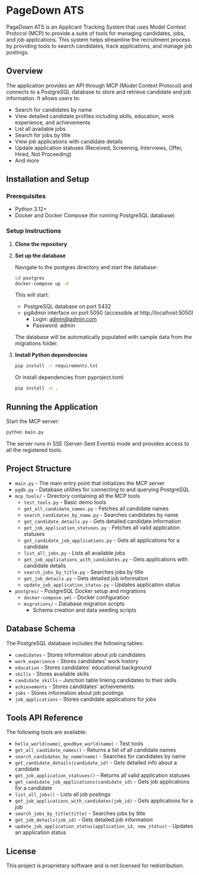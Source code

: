 # PageDown ATS

PageDown ATS is an Applicant Tracking System that uses Model Context Protocol (MCP) to provide a suite of tools for managing candidates, jobs, and job applications. This system helps streamline the recruitment process by providing tools to search candidates, track applications, and manage job postings.

## Overview

The application provides an API through MCP (Model Context Protocol) and connects to a PostgreSQL database to store and retrieve candidate and job information. It allows users to:

- Search for candidates by name
- View detailed candidate profiles including skills, education, work experience, and achievements
- List all available jobs
- Search for jobs by title
- View job applications with candidate details
- Update application statuses (Received, Screening, Interviews, Offer, Hired, Not Proceeding)
- And more

## Installation and Setup

### Prerequisites

- Python 3.12+
- Docker and Docker Compose (for running PostgreSQL database)

### Setup Instructions

1. **Clone the repository**

2. **Set up the database**

   Navigate to the postgres directory and start the database:

   ```bash
   cd postgres
   docker-compose up -d
   ```

   This will start:

   - PostgreSQL database on port 5432
   - pgAdmin interface on port 5050 (accessible at http://localhost:5050)
     - Login: admin@admin.com
     - Password: admin

   The database will be automatically populated with sample data from the migrations folder.

3. **Install Python dependencies**

   ```bash
   pip install -r requirements.txt
   ```

   Or install dependencies from pyproject.toml:

   ```bash
   pip install -e .
   ```

## Running the Application

Start the MCP server:

```bash
python main.py
```

The server runs in SSE (Server-Sent Events) mode and provides access to all the registered tools.

## Project Structure

- `main.py` - The main entry point that initializes the MCP server
- `pgdb.py` - Database utilities for connecting to and querying PostgreSQL
- `mcp_tools/` - Directory containing all the MCP tools
  - `test_tools.py` - Basic demo tools
  - `get_all_candidate_names.py` - Fetches all candidate names
  - `search_candidates_by_name.py` - Searches candidates by name
  - `get_candidate_details.py` - Gets detailed candidate information
  - `get_job_application_statuses.py` - Fetches all valid application statuses
  - `get_candidate_job_applications.py` - Gets all applications for a candidate
  - `list_all_jobs.py` - Lists all available jobs
  - `get_job_applications_with_candidates.py` - Gets applications with candidate details
  - `search_jobs_by_title.py` - Searches jobs by title
  - `get_job_details.py` - Gets detailed job information
  - `update_job_application_status.py` - Updates application status
- `postgres/` - PostgreSQL Docker setup and migrations
  - `docker-compose.yml` - Docker configuration
  - `migrations/` - Database migration scripts
    - Schema creation and data seeding scripts

## Database Schema

The PostgreSQL database includes the following tables:

- `candidates` - Stores information about job candidates
- `work_experience` - Stores candidates' work history
- `education` - Stores candidates' educational background
- `skills` - Stores available skills
- `candidate_skills` - Junction table linking candidates to their skills
- `achievements` - Stores candidates' achievements
- `jobs` - Stores information about job postings
- `job_applications` - Stores candidate applications for jobs

## Tools API Reference

The following tools are available:

- `hello_world(name)`, `goodbye_world(name)` - Test tools
- `get_all_candidate_names()` - Returns a list of all candidate names
- `search_candidates_by_name(name)` - Searches for candidates by name
- `get_candidate_details(candidate_id)` - Gets detailed info about a candidate
- `get_job_application_statuses()` - Returns all valid application statuses
- `get_candidate_job_applications(candidate_id)` - Gets job applications for a candidate
- `list_all_jobs()` - Lists all job postings
- `get_job_applications_with_candidates(job_id)` - Gets applications for a job
- `search_jobs_by_title(title)` - Searches jobs by title
- `get_job_details(job_id)` - Gets detailed job information
- `update_job_application_status(application_id, new_status)` - Updates an application status

## License

This project is proprietary software and is not licensed for redistribution.
